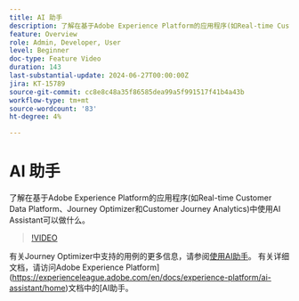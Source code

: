 ```yaml
---
title: AI 助手
description: 了解在基于Adobe Experience Platform的应用程序(如Real-time Customer Data Platform、Journey Optimizer和Customer Journey Analytics)中使用AI Assistant可以做什么。
feature: Overview
role: Admin, Developer, User
level: Beginner
doc-type: Feature Video
duration: 143
last-substantial-update: 2024-06-27T00:00:00Z
jira: KT-15789
source-git-commit: cc8e8c48a35f86585dea99a5f991517f41b4a43b
workflow-type: tm+mt
source-wordcount: '83'
ht-degree: 4%

---
```



# AI 助手

了解在基于Adobe Experience Platform的应用程序(如Real-time Customer Data Platform、Journey Optimizer和Customer Journey Analytics)中使用AI Assistant可以做什么。

>[!VIDEO](https://video.tv.adobe.com/v/3429845/?learn=on)

有关Journey Optimizer中支持的用例的更多信息，请参阅[使用AI助手](https://experienceleague.adobe.com/en/docs/journey-optimizer/using/get-started/ai-assistant)。 有关详细文档，请访问Adobe Experience Platform](https://experienceleague.adobe.com/en/docs/experience-platform/ai-assistant/home)文档中的[AI助手。

